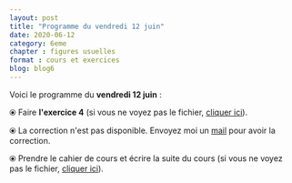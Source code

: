 ```yaml
---
layout: post
title: "Programme du vendredi 12 juin"
date: 2020-06-12
category: 6eme
chapter : figures usuelles
format : cours et exercices
blog: blog6
---
```


Voici le programme du <b>vendredi 12 juin</b> :

⦿ Faire <strong>l'exercice 4</strong> (si vous ne voyez pas le fichier, <a href="/exercices/6eme/6eme_exercices_vendredi_12_juin_2020.pdf">cliquer ici</a>).

<object data="/exercices/6eme/6eme_exercices_vendredi_12_juin_2020.pdf" width="100%" height="500" type='application/pdf'></object>

⦿ La correction n'est pas disponible. Envoyez moi un <a href="mailto:benjamindang2015@gmail.com">mail</a> pour avoir la correction.

⦿ Prendre le cahier de cours et écrire la suite du cours (si vous ne voyez pas le fichier, <a href="/cours/6eme/6eme_chapitre_9_Figures usuelles_3.pdf">cliquer ici</a>).

<object data="/cours/6eme/6eme_chapitre_9_Figures usuelles_3.pdf" width="100%" height="500" type='application/pdf'></object>
